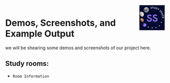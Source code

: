 <img src="img/logo.jpeg" alt="Logo of the project" align="right" width="80px" hight="80px"> 


# Demos, Screenshots, and Example Output
we will be shearing some demos and screenshots of our project here.
## Study rooms:
*     Room Information
